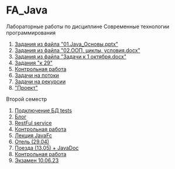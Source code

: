 # FA_Java
Лабораторные работы по дисциплине Современные технологии программирования

1. [Задания из файла "01.Java_Основы.pptx"](https://github.com/FedotovaNadya/FA_Java/tree/main/sem1_1)
1. [Задания из файла "02.ООП, циклы, условия.docx"](https://github.com/FedotovaNadya/FA_Java/tree/main/sem1_2)
1. [Задания из файла "Задачи к 1 октября.docx"](https://github.com/FedotovaNadya/FA_Java/tree/main/sem2)
1. [Задания "к 29"](https://github.com/FedotovaNadya/FA_Java/tree/main/sem3)
1. [Контрольная работа](https://github.com/FedotovaNadya/FA_Java/tree/main/sem4_kr)
1. [Задачи на потоки](https://github.com/FedotovaNadya/FA_Java/tree/main/sem5)
1. [Задачи на рекурсии](https://github.com/FedotovaNadya/FA_Java/tree/main/sem6)
1. ["Проект"](https://github.com/FedotovaNadya/FA_Java/tree/main/project)

Второй семестр 
1. [Подключение БД tests](https://github.com/FedotovaNadya/FA_Java/tree/main/sem8)
1. [Блог](https://github.com/FedotovaNadya/FA_Java/tree/main/sem9)
1. [RestFul service](https://github.com/FedotovaNadya/FA_Java/tree/main/sem10)
1. [Контрольная работа](https://github.com/FedotovaNadya/FA_Java/tree/main/sem11_kr)
1. [Лекция JavaFc](https://github.com/FedotovaNadya/FA_Java/tree/main/lec_13)
1. [Отель (29.04)](https://github.com/FedotovaNadya/FA_Java/tree/main/sem13)
1. [Поезда (13.05) + JavaDoc](https://github.com/FedotovaNadya/FA_Java/tree/main/sem14)
1. [Контрольная работа](https://github.com/FedotovaNadya/FA_Java/tree/main/sem16_kr)
1. [Экзамен 10.06.23](https://github.com/FedotovaNadya/FA_Java/tree/main/exam)